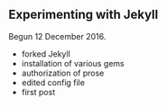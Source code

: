 ## Experimenting with Jekyll
Begun 12 December 2016.
* forked Jekyll
* installation of various gems
* authorization of prose
* edited config file
* first post
